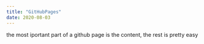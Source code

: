 ```yaml
---
title: "GitHubPages"
date: 2020-08-03
---
```

the most iportant part of a github page is the content, the rest is pretty easy
